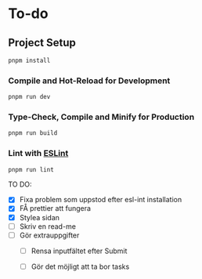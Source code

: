 # To-do


## Project Setup

```sh
pnpm install
```

### Compile and Hot-Reload for Development

```sh
pnpm run dev
```

### Type-Check, Compile and Minify for Production

```sh
pnpm run build
```

### Lint with [ESLint](https://eslint.org/)

```sh
pnpm run lint
```




TO DO: 
- [x] Fixa problem som uppstod efter esl-int installation
- [x] FÅ prettier att fungera 
- [x] Stylea sidan
- [ ] Skriv en read-me 
- [ ] Gör extrauppgifter
    - [ ] Rensa inputfältet efter Submit
    - [ ] Gör det möjligt att ta bor tasks 
    
